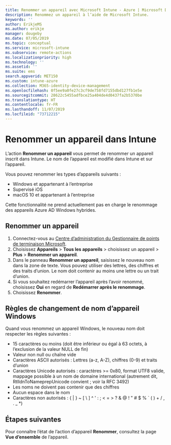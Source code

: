 ```yaml
---
title: Renommer un appareil avec Microsoft Intune - Azure | Microsoft Docs
description: Renommez un appareil à l’aide de Microsoft Intune.
keywords: ''
author: ErikjeMS
ms.author: erikje
manager: dougeby
ms.date: 07/05/2019
ms.topic: conceptual
ms.service: microsoft-intune
ms.subservice: remote-actions
ms.localizationpriority: high
ms.technology: ''
ms.assetid: ''
ms.suite: ems
search.appverid: MET150
ms.custom: intune-azure
ms.collection: M365-identity-device-management
ms.openlocfilehash: 0f5ee9a0fe27c3cf9de758fd7155dbd127fb1e5e
ms.sourcegitcommit: 28622c5455adfbce25a404de4d0437fa2b5370be
ms.translationtype: HT
ms.contentlocale: fr-FR
ms.lasthandoff: 11/07/2019
ms.locfileid: "73712215"
---
```

# <a name="rename-a-device-in-intune"></a>Renommer un appareil dans Intune

L’action **Renommer un appareil** vous permet de renommer un appareil inscrit dans Intune. Le nom de l’appareil est modifié dans Intune et sur l’appareil.

Vous pouvez renommer les types d’appareils suivants :
- Windows et appartenant à l’entreprise 
- Supervisé iOS
- macOS 10 et appartenant à l’entreprise

Cette fonctionnalité ne prend actuellement pas en charge le renommage des appareils Azure AD Windows hybrides.

## <a name="rename-a-device"></a>Renommer un appareil

1. Connectez-vous au [Centre d’administration du Gestionnaire de points de terminaison Microsoft](https://go.microsoft.com/fwlink/?linkid=2109431).
3. Choisissez **Appareils** > **Tous les appareils** > choisissez un appareil > **Plus** > **Renommer un appareil**.
4. Dans le panneau **Renommer un appareil**, saisissez le nouveau nom dans la zone de texte. Vous pouvez utiliser des lettres, des chiffres et des traits d’union. Le nom doit contenir au moins une lettre ou un trait d’union.
5. Si vous souhaitez redémarrer l’appareil après l’avoir renommé, choisissez **Oui** en regard de **Redémarrer après le renommage**.
6. Choisissez **Renommer**.

## <a name="windows-device-rename-rules"></a>Règles de changement de nom d’appareil Windows
Quand vous renommez un appareil Windows, le nouveau nom doit respecter les règles suivantes :
- 15 caractères ou moins (doit être inférieur ou égal à 63 octets, à l’exclusion de la valeur NULL de fin)
- Valeur non null ou chaîne vide
- Caractères ASCII autorisés : Lettres (a-z, A-Z), chiffres (0-9) et traits d’union
- Caractères Unicode autorisés : caractères >= 0x80, format UTF8 valide, mappage possible à un nom de domaine international (autrement dit, RtlIdnToNameprepUnicode convient ; voir la RFC 3492)
- Les noms ne doivent pas contenir que des chiffres
- Aucun espace dans le nom
- Caractères non autorisés : { | } ~ [ \ ] ^ ' : ; < = > ? & @ ! " # $ % ` ( ) + / , . _ *)


## <a name="next-steps"></a>Étapes suivantes

Pour connaître l’état de l’action d’appareil **Renommer**, consultez la page **Vue d’ensemble** de l’appareil.

